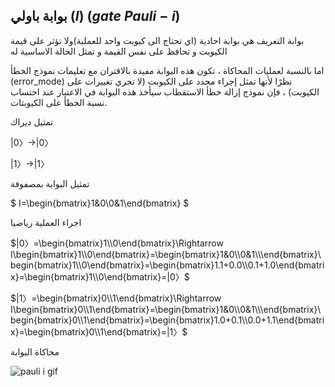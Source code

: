 
## بوابة باولي ($I$) ($gate$ $Pauli-i$) 
بوابة التعريف
هي بوابة احادية (اي تحتاج الى كيوبت واحد للعملية)ولا تؤثر على قيمة الكيوبت و تحافظ على نفس القيمة و تمثل الحالة الاساسية له

اما بالنسبة لعمليات المحاكاة ، تكون هذه البوابة مفيدة بالاقتران مع تعليمات نموذج الخطأ (error_mode) نظرًا لأنها تمثل إجراء محدد على الكيوبت (لا تجري تغييرات على الكيوبت) ، فإن نموذج إزالة خطأ الاستقطاب سيأخذ هذه البوابة في الاعتبار عند احتساب نسبة الخطأ على الكيوبتات. 


<!-- صورة لتمثيل تأثير البوابة على كرة بلوخ -->

<!-- مصفوفة باولي -->


تمثيل ديراك

$|0〉\rightarrow|0〉$

$|1〉\rightarrow|1〉$

تمثيل البوابة بمصفوفة 

$ I=\begin{bmatrix}1&0\\0&1\end{bmatrix} $

اجراء العملية رياضيا 

$|0〉=\begin{bmatrix}1\\0\end{bmatrix}\Rightarrow I\begin{bmatrix}1\\0\end{bmatrix}=\begin{bmatrix}1&0\\0&1\\\end{bmatrix}\begin{bmatrix}1\\0\end{bmatrix}=\begin{bmatrix}1.1+0.0\\0.1+1.0\end{bmatrix}=\begin{bmatrix}1\\0\end{bmatrix}=|0〉$

$|1〉=\begin{bmatrix}0\\1\end{bmatrix}\Rightarrow I\begin{bmatrix}0\\1\end{bmatrix}=\begin{bmatrix}1&0\\0&1\\\end{bmatrix}\begin{bmatrix}0\\1\end{bmatrix}=\begin{bmatrix}1.0+0.1\\0.0+1.1\end{bmatrix}=\begin{bmatrix}0\\1\end{bmatrix}=|1〉$


محاكاة البوابة

 ![pauli i gif](~/images/pauliIG.gif)


<!-- المصادر -->
<!-- https://en.wikipedia.org/wiki/Quantum_logic_gate -->
<!-- https://www.quantum-inspire.com/kbase/identity-gate/ -->


